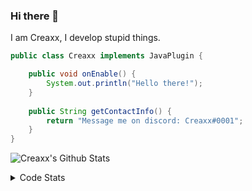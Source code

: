 ### Hi there 👋

I am Creaxx, I develop stupid things. 

```java
public class Creaxx implements JavaPlugin {

    public void onEnable() {
        System.out.println("Hello there!");
    }
    
    public String getContactInfo() {
        return "Message me on discord: Creaxx#0001";
    }
}
```

![Creaxx's Github Stats](https://github-readme-stats.vercel.app/api?username=CreaxxOG&show_icons=true&theme=dark&count_private=true)

<details>
  <summary>Code Stats</summary>

<!--START_SECTION:waka-->

```txt
Java             6 hrs 2 mins    █████████████████████░░░░   84.13 %
XML              44 mins         ██▓░░░░░░░░░░░░░░░░░░░░░░   10.38 %
Kotlin           12 mins         ▓░░░░░░░░░░░░░░░░░░░░░░░░   02.83 %
YAML             11 mins         ▓░░░░░░░░░░░░░░░░░░░░░░░░   02.63 %
Markdown         0 secs          ░░░░░░░░░░░░░░░░░░░░░░░░░   00.02 %
```

<!--END_SECTION:waka-->
</details>
